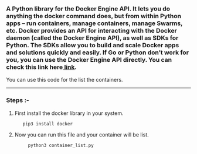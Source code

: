 ### A Python library for the Docker Engine API. It lets you do anything the docker command does, but from within Python apps – run containers, manage containers, manage Swarms, etc. Docker provides an API for interacting with the Docker daemon (called the Docker Engine API), as well as SDKs for Python. The SDKs allow you to build and scale Docker apps and solutions quickly and easily. If Go or Python don’t work for you, you can use the Docker Engine API directly. You can check this link here<a href="https://docs.docker.com/engine/api/" target="_blank"> link</a>.


You can use this code for the list the containers.

-----

### Steps :-
1. First install the docker library in your system.

          pip3 install docker

2. Now you can run this file and your container will be list.

            python3 container_list.py

